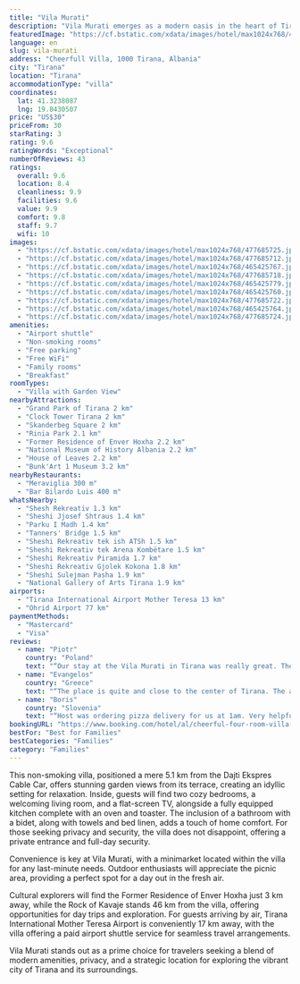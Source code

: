 ```yaml
---
title: "Vila Murati"
description: "Vila Murati emerges as a modern oasis in the heart of Tirana, boasting a recent renovation that has breathed new life into its walls."
featuredImage: "https://cf.bstatic.com/xdata/images/hotel/max1024x768/477685725.jpg?k=43e2f12c228b255f7930327d20b71bf57f86182d86356a6d6b23e18999590f6f&o=&hp=1"
language: en
slug: vila-murati
address: "Cheerfull Villa, 1000 Tirana, Albania"
city: "Tirana"
location: "Tirana"
accommodationType: "villa"
coordinates:
  lat: 41.3238087
  lng: 19.8430507
price: "US$30"
priceFrom: 30
starRating: 3
rating: 9.6
ratingWords: "Exceptional"
numberOfReviews: 43
ratings:
  overall: 9.6
  location: 8.4
  cleanliness: 9.9
  facilities: 9.6
  value: 9.9
  comfort: 9.8
  staff: 9.7
  wifi: 10
images:
  - "https://cf.bstatic.com/xdata/images/hotel/max1024x768/477685725.jpg?k=43e2f12c228b255f7930327d20b71bf57f86182d86356a6d6b23e18999590f6f&o=&hp=1"
  - "https://cf.bstatic.com/xdata/images/hotel/max1024x768/477685712.jpg?k=e01c0fbb424353e49437f225a27d26602d36164528a9c4c70d7dfa7edac3f3c9&o=&hp=1"
  - "https://cf.bstatic.com/xdata/images/hotel/max1024x768/465425767.jpg?k=11298f0d77f39cced2577d0a7900811fc693f8cc439f8c6bc81ca78c4a55dc83&o=&hp=1"
  - "https://cf.bstatic.com/xdata/images/hotel/max1024x768/477685718.jpg?k=970c257e951d60297650bcc8b4df15f5641bbcf653b2065fbca02cb20bdf41da&o=&hp=1"
  - "https://cf.bstatic.com/xdata/images/hotel/max1024x768/465425779.jpg?k=c430033b66d95a972bf03536726f466b9bcadc1790cc5799ac566af86959fdc6&o=&hp=1"
  - "https://cf.bstatic.com/xdata/images/hotel/max1024x768/465425760.jpg?k=ec4c9e09dba1fe9dfd83f7325bcea8dfada3bc322736054ffa7cbe23251e93f8&o=&hp=1"
  - "https://cf.bstatic.com/xdata/images/hotel/max1024x768/477685722.jpg?k=d742aed2fa16a353514134a3f30554ce40394a7a98182b2695f5c551c74e3ac5&o=&hp=1"
  - "https://cf.bstatic.com/xdata/images/hotel/max1024x768/465425764.jpg?k=f81506959b501d22a8e3432e535fa72c18174fc5551992bab41ad94c3b759782&o=&hp=1"
  - "https://cf.bstatic.com/xdata/images/hotel/max1024x768/477685724.jpg?k=c4bedc903ddf0f873cf3f0c8b2e8340e30c3835c9e2345b73179f48757e724ac&o=&hp=1"
amenities:
  - "Airport shuttle"
  - "Non-smoking rooms"
  - "Free parking"
  - "Free WiFi"
  - "Family rooms"
  - "Breakfast"
roomTypes:
  - "Villa with Garden View"
nearbyAttractions:
  - "Grand Park of Tirana 2 km"
  - "Clock Tower Tirana 2 km"
  - "Skanderbeg Square 2 km"
  - "Rinia Park 2.1 km"
  - "Former Residence of Enver Hoxha 2.2 km"
  - "National Museum of History Albania 2.2 km"
  - "House of Leaves 2.2 km"
  - "Bunk'Art 1 Museum 3.2 km"
nearbyRestaurants:
  - "Meraviglia 300 m"
  - "Bar Bilardo Luis 400 m"
whatsNearby:
  - "Shesh Rekreativ 1.3 km"
  - "Sheshi Jjosef Shtraus 1.4 km"
  - "Parku I Madh 1.4 km"
  - "Tanners' Bridge 1.5 km"
  - "Sheshi Rekreativ tek ish ATSh 1.5 km"
  - "Sheshi Rekreativ tek Arena Kombëtare 1.5 km"
  - "Sheshi Rekreativ Piramida 1.7 km"
  - "Sheshi Rekreativ Gjolek Kokona 1.8 km"
  - "Sheshi Sulejman Pasha 1.9 km"
  - "National Gallery of Arts Tirana 1.9 km"
airports:
  - "Tirana International Airport Mother Teresa 13 km"
  - "Ohrid Airport 77 km"
paymentMethods:
  - "Mastercard"
  - "Visa"
reviews:
  - name: "Piotr"
    country: "Poland"
    text: "“Our stay at the Vila Murati in Tirana was really great. The apartment was super clean, comfortable and very big. Additionally, the landlords were super friendly, always available to answer our questions and very helpful. Just for example - when we...”"
  - name: "Evangelos"
    country: "Greece"
    text: "“The place is quite and close to the center of Tirana. The apartment is ideal for families. We really enjoyed our stay.”"
  - name: "Boris"
    country: "Slovenia"
    text: "“Host was ordering pizza delivery for us at 1am. Very helpful and fast response. Spotless clean, big rooms.”"
bookingURL: "https://www.booking.com/hotel/al/cheerful-four-room-villa-with-peace-and-quiet-tirane1.en-gb.html?aid=8035640"
bestFor: "Best for Families"
bestCategories: "Families"
category: "Families"
---
```


This non-smoking villa, positioned a mere 5.1 km from the Dajti Ekspres Cable Car, offers stunning garden views from its terrace, creating an idyllic setting for relaxation. Inside, guests will find two cozy bedrooms, a welcoming living room, and a flat-screen TV, alongside a fully equipped kitchen complete with an oven and toaster. The inclusion of a bathroom with a bidet, along with towels and bed linen, adds a touch of home comfort. For those seeking privacy and security, the villa does not disappoint, offering a private entrance and full-day security.

Convenience is key at Vila Murati, with a minimarket located within the villa for any last-minute needs. Outdoor enthusiasts will appreciate the picnic area, providing a perfect spot for a day out in the fresh air.

Cultural explorers will find the Former Residence of Enver Hoxha just 3 km away, while the Rock of Kavaje stands 46 km from the villa, offering opportunities for day trips and exploration. For guests arriving by air, Tirana International Mother Teresa Airport is conveniently 17 km away, with the villa offering a paid airport shuttle service for seamless travel arrangements.

Vila Murati stands out as a prime choice for travelers seeking a blend of modern amenities, privacy, and a strategic location for exploring the vibrant city of Tirana and its surroundings.